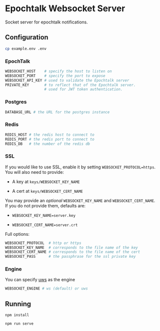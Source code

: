 Epochtalk Websocket Server
=======================

Socket server for epochtalk notifications.

Configuration
-------------

```bash
cp example.env .env
```

### EpochTalk

```bash
WEBSOCKET_HOST    # specify the host to listen on
WEBSOCKET_PORT    # specify the port to expose
WEBSOCKET_API_KEY # used to validate the Epochtalk server
PRIVATE_KEY       # to reflect that of the Epochtalk server.
                  # used for JWT token authentication.
```

### Postgres

```bash
DATABASE_URL # the URL for the postgres instance
```

### Redis

```bash
REDIS_HOST # the redis host to connect to
REDIS_PORT # the redis port to connect to
REDIS_DB   # the number of the redis db
```

### SSL

If you would like to use SSL, enable it by setting `WEBSOCKET_PROTOCOL=https`.
You will also need to provide:

 * A key at `keys/WEBSOCKET_KEY_NAME`

 * A cert at `keys/WEBSOCKET_CERT_NAME`

You may provide an *optional* `WEBSOCKET_KEY_NAME` and `WEBSOCKET_CERT_NAME`.
If you do not provide them, defaults are:

  * `WEBSOCKET_KEY_NAME=server.key`

  * `WEBSOCKET_CERT_NAME=server.crt`

Full options:

```bash
WEBSOCKET_PROTOCOL  # http or https
WEBSOCKET_KEY_NAME  # corresponds to the file name of the key
WEBSOCKET_CERT_NAME # corresponds to the file name of the cert
WEBSOCKET_PASS      # the passphrase for the ssl private key
```

### Engine

You can specify [uws](https://www.npmjs.com/package/uws) as the engine

```bash
WEBSOCKET_ENGINE # ws (default) or uws
```



Running
-------

```
npm install

npm run serve
```
